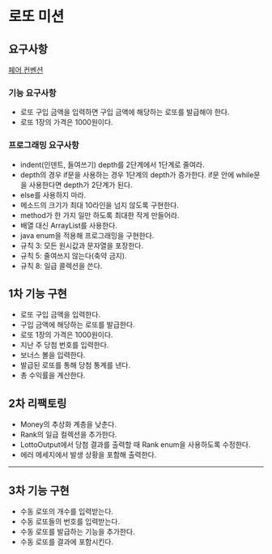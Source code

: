 # 로또 미션

## 요구사항

[페어 컨벤션](https://seeunchoi.notion.site/Pair-Convention-d4bb194e74704642b6937b3266c8de99?pvs=4)

### 기능 요구사항

- 로또 구입 금액을 입력하면 구입 금액에 해당하는 로또를 발급해야 한다.
- 로또 1장의 가격은 1000원이다.

### 프로그래밍 요구사항

- indent(인덴트, 들여쓰기) depth를 2단계에서 1단계로 줄여라.
- depth의 경우 if문을 사용하는 경우 1단계의 depth가 증가한다. if문 안에 while문을 사용한다면 depth가 2단계가 된다.
- else를 사용하지 마라.
- 메소드의 크기가 최대 10라인을 넘지 않도록 구현한다.
- method가 한 가지 일만 하도록 최대한 작게 만들어라.
- 배열 대신 ArrayList를 사용한다.
- java enum을 적용해 프로그래밍을 구현한다.
- 규칙 3: 모든 원시값과 문자열을 포장한다.
- 규칙 5: 줄여쓰지 않는다(축약 금지).
- 규칙 8: 일급 콜렉션을 쓴다.

## 1차 기능 구현

- 로또 구입 금액을 입력한다.
- 구입 금액에 해당하는 로또를 발급한다.
- 로또 1장의 가격은 1000원이다.
- 지난 주 당첨 번호를 입력한다.
- 보너스 볼을 입력한다.
- 발급된 로또를 통해 당첨 통계를 낸다.
- 총 수익률을 계산한다.

## 2차 리팩토링

- Money의 추상화 계층을 낮춘다.
- Rank의 일급 컬렉션을 추가한다.
- LottoOutput에서 당첨 결과를 출력할 때 Rank enum을 사용하도록 수정한다.
- 에러 메세지에서 발생 상황을 포함해 출력한다.

---

## 3차 기능 구현

- 수동 로또의 개수를 입력받는다.
- 수동 로또들의 번호를 입력받는다.
- 수동 로또를 발급하는 기능을 추가한다.
- 수동 로또를 결과에 포함시킨다.
